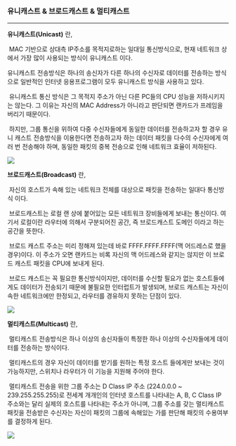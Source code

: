 ### 유니캐스트 & 브로드캐스트 & 멀티캐스트
---

**유니캐스트(Unicast)** 란,

 MAC 기반으로 상대측 IP주소를 목적지로하는 일대일 통신방식으로, 현재 네트워크 상에서 가장 많이 사용되는 방식이 유니캐스트 이다.

유니캐스트 전송방식은 하나의 송신자가 다른 하나의 수신자로 데이터를 전송하는 방식으로 일반적인 인터넷 응용프로그램이 모두 유니캐스트 방식을 사용하고 있다.

 유니캐스트 통신 방식은 그 목적지 주소가 아닌 다른 PC들의 CPU 성능을 저하시키지는 않는다. 그 이유는 자신의 MAC Address가 아니라고 판단되면 랜카드가 프레임을 버리기 때문이다.

 하지만, 그룹 통신을 위하여 다중 수신자들에게 동일한 데이터를 전송하고자 할 경우 유니 캐스트 전송방식을 이용한다면 전송하고자 하는 데이터 패킷을 다수의 수신자에게 여러 번 전송해야 하며, 동일한 패킷의 중복 전송으로 인해 네트워크 효율이 저하된다.

![](https://mblogthumb-phinf.pstatic.net/20110818_100/twers_1313657776078xYzFX_JPEG/%C0%AF%B4%CF%C4%B3%BD%BA%C6%AE.jpg?type=w2)

**브로드캐스트(Broadcast)** 란,

 자신의 호스트가 속해 있는 네트워크 전체를 대상으로 패킷을 전송하는 일대다 통신방식 이다.

 브로드캐스트는 로컬 랜 상에 붙어있는 모든 네트워크 장비들에게 보내는 통신이다. 여기서 로컬이란 라우터에 의해서 구분되어진 공간, 즉 브로드캐스트 도메인 이라고 하는 공간을 뜻한다.

 브로드 캐스트 주소는 미리 정해져 있는데 바로 FFFF.FFFF.FFFF(맥 어드레스로 했을 경우)이다. 이 주소가 오면 랜카드는 비록 자신의 맥 어드레스와 같지는 않지만 이 브로드 캐스트 패킷을 CPU에 보내게 된다.

 브로드 캐스트는 꼭 필요한 통신방식이지만, 데이터를 수신할 필요가 없는 호스트들에게도 데이터가 전송되기 때문에 불필요한 인터럽트가 발생되며, 브로드 캐스트는 자신이 속한 네트워크에만 한정되고, 라우터를 경유하지 못하는 단점이 있다.

![](https://mblogthumb-phinf.pstatic.net/20110818_260/twers_1313658049688WYjUG_JPEG/%BA%EA%B7%CE%B5%E5%C4%B3%BD%BA%C6%AE.jpg?type=w2)

**멀티캐스트(Multicast)** 란,

 멀티캐스트 전송방식은 하나 이상의 송신자들이 특정한 하나 이상의 수신자들에게 데이터를 전송하는 방식이다.

 멀티캐스트의 경우 자신이 데이터를 받기를 원하는 특정 호스트 들에게만 보내는 것이 가능하지만, 스위치나 라우터가 이 기능을 지원해 주어야 한다.

 멀티캐스트 전송을 위한 그룹 주소는 D Class IP 주소 (224.0.0.0 ~ 239.255.255.255)로 전세계 개개인의 인터넷 호스트를 나타내는 A, B, C Class IP 주소와는 달리 실제의 호스트를 나타내는 주소가 아니며, 그룹 주소를 갖는 멀티캐스트 패킷을 전송받은 수신자는 자신이 패킷의 그룹에 속해있는 가를 판단해 패킷의 수용여부를 결정하게 된다.

![](https://mblogthumb-phinf.pstatic.net/20110818_17/twers_1313658414374dKm7E_JPEG/%B8%D6%C6%BC%C4%B3%BD%BA%C6%AE.jpg?type=w2)